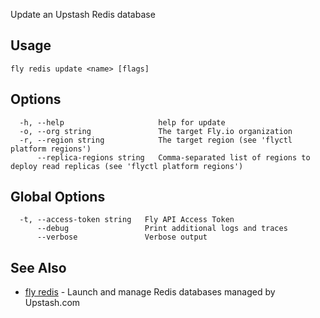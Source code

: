 Update an Upstash Redis database

## Usage
~~~
fly redis update <name> [flags]
~~~

## Options

~~~
  -h, --help                     help for update
  -o, --org string               The target Fly.io organization
  -r, --region string            The target region (see 'flyctl platform regions')
      --replica-regions string   Comma-separated list of regions to deploy read replicas (see 'flyctl platform regions')
~~~

## Global Options

~~~
  -t, --access-token string   Fly API Access Token
      --debug                 Print additional logs and traces
      --verbose               Verbose output
~~~

## See Also

* [fly redis](/docs/flyctl/fly-redis/)	 - Launch and manage Redis databases managed by Upstash.com

